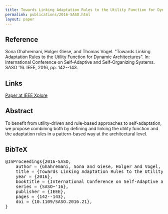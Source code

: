 ```yaml
---
title: Towards Linking Adaptation Rules to the Utility Function for Dynamic Architectures
permalink: publications/2016-SASO.html
layout: paper
---
```


## Reference
Sona Ghahremani, Holger Giese, and Thomas Vogel. "Towards Linking Adaptation Rules to the Utility Function for Dynamic Architectures". In: International Conference on Self-Adaptive and Self-Organizing Systems. SASO ’16. IEEE, 2016, pp. 142--143.

## Links
[Paper at IEEE Xplore](https://doi.org/10.1109/SASO.2016.21)

## Abstract
To benefit from utility-driven and rule-based approaches to self-adaptation, we propose combining both by defining and linking the utility function and the adaptation rules in a pattern-based way at the architectural level.

## BibTeX

<div class="bibtex">
<pre>@InProceedings{2016-SASO,
    author = {Ghahremani, Sona and Giese, Holger and Vogel, Thomas},
    title = {Towards Linking Adaptation Rules to the Utility Function for Dynamic Architectures},
    year = {2016},
    booktitle = {International Conference on Self-Adaptive and Self-Organizing Systems},
    series = {SASO~'16},
    publisher = {IEEE},
    pages = {142--143},
    doi = {10.1109/SASO.2016.21},
}</pre>
</div>
